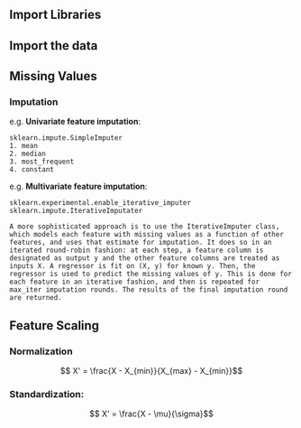 ## Import Libraries
## Import the data
## Missing Values
### Imputation

e.g. **Univariate feature imputation**:
 
    sklearn.impute.SimpleImputer
    1. mean
    2. median
    3. most_frequent
    4. constant

e.g. **Multivariate feature imputation**:

    sklearn.experimental.enable_iterative_imputer
    sklearn.impute.IterativeImputater
    
    A more sophisticated approach is to use the IterativeImputer class, which models each feature with missing values as a function of other features, and uses that estimate for imputation. It does so in an iterated round-robin fashion: at each step, a feature column is designated as output y and the other feature columns are treated as inputs X. A regressor is fit on (X, y) for known y. Then, the regressor is used to predict the missing values of y. This is done for each feature in an iterative fashion, and then is repeated for max_iter imputation rounds. The results of the final imputation round are returned.

    

## Feature Scaling

### Normalization 

```math
    X' = \frac{X - X_{min}}{X_{max} - X_{min}}
```

### Standardization:

```math
    X' = \frac{X - \mu}{\sigma}
```
